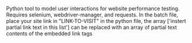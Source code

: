 Python tool to model user interactions for website performance testing.
Requires selenium, webdriver-manager, and requests.
In the batch file, place your site link in "LINK-TO-VISIT"
in the python file, the array ['instert partial link text in this list'] can be replaced with an array of partial text contents of the embedded link <a> tags
